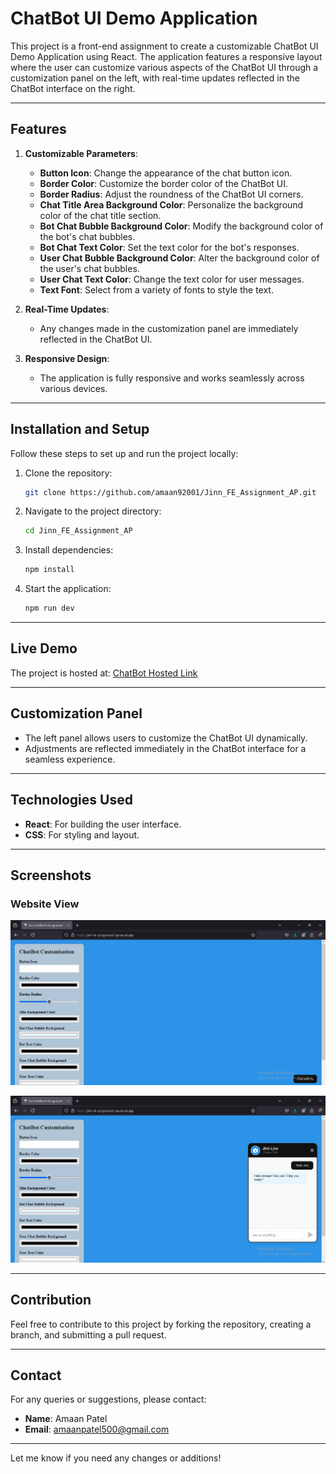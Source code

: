 
# ChatBot UI Demo Application

This project is a front-end assignment to create a customizable ChatBot UI Demo Application using React. The application features a responsive layout where the user can customize various aspects of the ChatBot UI through a customization panel on the left, with real-time updates reflected in the ChatBot interface on the right.

---

## Features

1. **Customizable Parameters**:
   - **Button Icon**: Change the appearance of the chat button icon.
   - **Border Color**: Customize the border color of the ChatBot UI.
   - **Border Radius**: Adjust the roundness of the ChatBot UI corners.
   - **Chat Title Area Background Color**: Personalize the background color of the chat title section.
   - **Bot Chat Bubble Background Color**: Modify the background color of the bot's chat bubbles.
   - **Bot Chat Text Color**: Set the text color for the bot's responses.
   - **User Chat Bubble Background Color**: Alter the background color of the user's chat bubbles.
   - **User Chat Text Color**: Change the text color for user messages.
   - **Text Font**: Select from a variety of fonts to style the text.

2. **Real-Time Updates**: 
   - Any changes made in the customization panel are immediately reflected in the ChatBot UI.

3. **Responsive Design**:
   - The application is fully responsive and works seamlessly across various devices.

---

## Installation and Setup

Follow these steps to set up and run the project locally:

1. Clone the repository:
   ```bash
   git clone https://github.com/amaan92001/Jinn_FE_Assignment_AP.git
   ```
2. Navigate to the project directory:
   ```bash
   cd Jinn_FE_Assignment_AP
   ```
3. Install dependencies:
   ```bash
   npm install
   ```
4. Start the application:
   ```bash
   npm run dev
   ```

---

## Live Demo

The project is hosted at: [ChatBot Hosted Link](https://jinn-fe-assignment-ap.vercel.app/)  

---

## Customization Panel

- The left panel allows users to customize the ChatBot UI dynamically.
- Adjustments are reflected immediately in the ChatBot interface for a seamless experience.

---

## Technologies Used

- **React**: For building the user interface.
- **CSS**: For styling and layout.

---

## Screenshots

### Website View 
![Web_View1](/src/assets/web_View1.png)  

![Web_View2](/src/assets/Web_View2.png)  

---

## Contribution

Feel free to contribute to this project by forking the repository, creating a branch, and submitting a pull request.

---

## Contact

For any queries or suggestions, please contact:
- **Name**: Amaan Patel
- **Email**: amaanpatel500@gmail.com

---

Let me know if you need any changes or additions!
